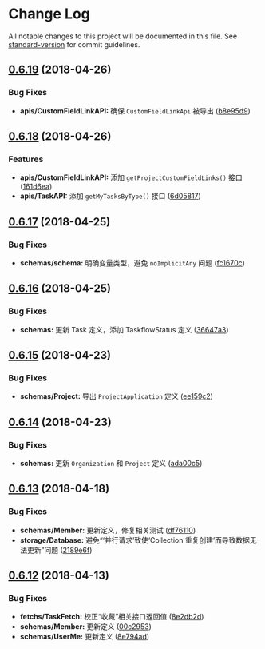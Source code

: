 # Change Log

All notable changes to this project will be documented in this file. See [standard-version](https://github.com/conventional-changelog/standard-version) for commit guidelines.

<a name="0.6.19"></a>
## [0.6.19](https://github.com/teambition/teambition-sdk/compare/v0.6.18...v0.6.19) (2018-04-26)


### Bug Fixes

* **apis/CustomFieldLinkAPI:** 确保 `CustomFieldLinkApi` 被导出 ([b8e95d9](https://github.com/teambition/teambition-sdk/commit/b8e95d9))



<a name="0.6.18"></a>
## [0.6.18](https://github.com/teambition/teambition-sdk/compare/v0.6.17...v0.6.18) (2018-04-26)


### Features

* **apis/CustomFieldLinkAPI:** 添加 `getProjectCustomFieldLinks()` 接口 ([161d6ea](https://github.com/teambition/teambition-sdk/commit/161d6ea))
* **apis/TaskAPI:** 添加 `getMyTasksByType()` 接口 ([6d05817](https://github.com/teambition/teambition-sdk/commit/6d05817))



<a name="0.6.17"></a>
## [0.6.17](https://github.com/teambition/teambition-sdk/compare/v0.6.16...v0.6.17) (2018-04-25)


### Bug Fixes

* **schemas/schema:** 明确变量类型，避免 `noImplicitAny` 问题 ([fc1670c](https://github.com/teambition/teambition-sdk/commit/fc1670c))



<a name="0.6.16"></a>
## [0.6.16](https://github.com/teambition/teambition-sdk/compare/v0.6.15...v0.6.16) (2018-04-25)


### Bug Fixes

* **schemas:** 更新 Task 定义，添加 TaskflowStatus 定义 ([36647a3](https://github.com/teambition/teambition-sdk/commit/36647a3))



<a name="0.6.15"></a>
## [0.6.15](https://github.com/teambition/teambition-sdk/compare/v0.6.14...v0.6.15) (2018-04-23)


### Bug Fixes

* **schemas/Project:** 导出 `ProjectApplication` 定义 ([ee159c2](https://github.com/teambition/teambition-sdk/commit/ee159c2))



<a name="0.6.14"></a>
## [0.6.14](https://github.com/teambition/teambition-sdk/compare/v0.6.13...v0.6.14) (2018-04-23)


### Bug Fixes

* **schemas:** 更新 `Organization` 和 `Project` 定义 ([ada00c5](https://github.com/teambition/teambition-sdk/commit/ada00c5))



<a name="0.6.13"></a>
## [0.6.13](https://github.com/teambition/teambition-sdk/compare/v0.6.12...v0.6.13) (2018-04-18)


### Bug Fixes

* **schemas/Member:** 更新定义，修复相关测试 ([df76110](https://github.com/teambition/teambition-sdk/commit/df76110))
* **storage/Database:** 避免“‘并行请求’致使‘Collection 重复创建’而导致数据无法更新”问题 ([2189e6f](https://github.com/teambition/teambition-sdk/commit/2189e6f))



<a name="0.6.12"></a>
## [0.6.12](https://github.com/teambition/teambition-sdk/compare/v0.6.11...v0.6.12) (2018-04-13)


### Bug Fixes

* **fetchs/TaskFetch:** 校正“收藏”相关接口返回值 ([8e2db2d](https://github.com/teambition/teambition-sdk/commit/8e2db2d))
* **schemas/Member:** 更新定义 ([00c2953](https://github.com/teambition/teambition-sdk/commit/00c2953))
* **schemas/UserMe:** 更新定义 ([8e794ad](https://github.com/teambition/teambition-sdk/commit/8e794ad))
